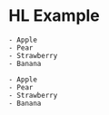 

# HL Example

```list
- Apple
- Pear
- Strawberry
- Banana
```

```list
- Apple
- Pear
- Strawberry
- Banana
```




